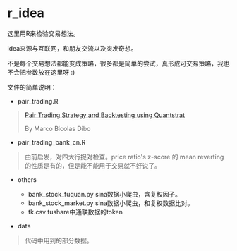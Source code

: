 # r_idea
这里用R来检验交易想法。

idea来源与互联网，和朋友交流以及突发奇想。

不是每个交易想法都能变成策略，很多都是简单的尝试，真形成可交易策略，我也不会把参数放在这里呀 :)

文件的简单说明：
- pair_trading.R
> [Pair Trading Strategy and Backtesting using Quantstrat](http://www.quantinsti.com/blog/pair-trading-strategy-backtesting-using-quantstrat/)
>
> By	Marco Bicolas Dibo

- pair_trading_bank_cn.R
> 由前启发，对四大行捉对检查。price ratio's z-score 的 mean reverting 的性质是有的，但是能不能用于交易就不好说了。

- others
	- bank_stock_fuquan.py sina数据小爬虫，含复权因子。
	- bank_stock_market.py sina数据小爬虫，和复权数据比对。
	- tk.csv tushare中通联数据的token

- data
> 代码中用到的部分数据。
